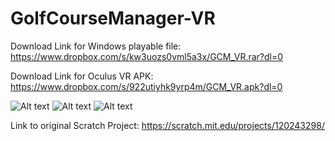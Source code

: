 # GolfCourseManager-VR 

Download Link for Windows playable file:
https://www.dropbox.com/s/kw3uozs0vml5a3x/GCM_VR.rar?dl=0

Download Link for Oculus VR APK:
https://www.dropbox.com/s/922utiyhk9yrp4m/GCM_VR.apk?dl=0

![Alt text](https://s3-us-west-2.amazonaws.com/resumeimages/GCM001.jpg )
![Alt text](https://s3-us-west-2.amazonaws.com/resumeimages/GCM002.jpg )
![Alt text](https://s3-us-west-2.amazonaws.com/resumeimages/GCM003.jpg )

Link to original Scratch Project:
https://scratch.mit.edu/projects/120243298/
